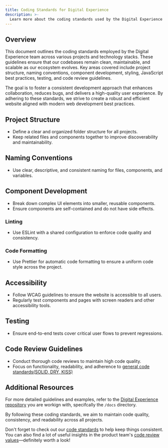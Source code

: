```yaml
---
title: Coding Standards for Digital Experience
description: >-
  Learn more about the coding standards used by the Digital Experience team at GitLab.
---
```


## Overview

This document outlines the coding standards employed by the Digital Experience team across various projects and technology stacks. These guidelines ensure that our codebases remain clean, maintainable, and scalable as our ecosystem evolves. Key areas covered include project structure, naming conventions, component development, styling, JavaScript best practices, testing, and code review guidelines.

The goal is to foster a consistent development approach that enhances collaboration, reduces bugs, and delivers a high-quality user experience. By adhering to these standards, we strive to create a robust and efficient website aligned with modern web development best practices.

## Project Structure

* Define a clear and organized folder structure for all projects.  
* Keep related files and components together to improve discoverability and maintainability.

## Naming Conventions

* Use clear, descriptive, and consistent naming for files, components, and variables.

## Component Development

* Break down complex UI elements into smaller, reusable components.
* Ensure components are self-contained and do not have side effects.

### Linting

* Use ESLint with a shared configuration to enforce code quality and consistency.

### Code Formatting

* Use Prettier for automatic code formatting to ensure a uniform code style across the project.

## Accessibility

* Follow WCAG guidelines to ensure the website is accessible to all users.  
* Regularly test components and pages with screen readers and other accessibility tools.

## Testing

* Ensure end-to-end tests cover critical user flows to prevent regressions.

## Code Review Guidelines

* Conduct thorough code reviews to maintain high code quality.
* Focus on functionality, readability, and adherence to [general code standards(SOLID, DRY, KISS)](https://scalastic.io/en/solid-dry-kiss/)

## Additional Resources

For more detailed guidelines and examples, refer to the [Digital Experience repository](https://gitlab.com/gitlab-com/marketing/digital-experience/) you are workign with, specifcally the `/docs` directory.

By following these coding standards, we aim to maintain code quality, consistency, and readability across all projects.

Don't forget to check out our [code standards](/handbook/marketing/digital-experience/engineering/code-standards/) to help keep things consistent. You can also find a lot of useful insights in the product team's [code review values](/handbook/engineering/workflow/reviewer-values/)—definitely worth a look!
